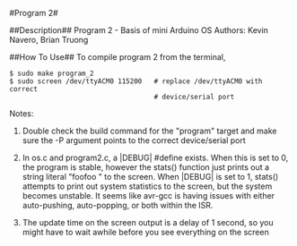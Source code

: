 #Program 2#

##Description##
Program 2 - Basis of mini Arduino OS
Authors: Kevin Navero, Brian Truong

##How To Use##
To compile program 2 from the terminal,

```
$ sudo make program_2
$ sudo screen /dev/ttyACM0 115200   # replace /dev/ttyACM0 with correct
                                    # device/serial port
```
Notes: 

1. Double check the build command for the "program" target and make sure
the -P argument points to the correct device/serial port

2. In os.c and program2.c, a |DEBUG| #define exists. When this is set to 0,
the program is stable, however the stats() function just prints out a string
literal "foofoo " to the screen. When |DEBUG| is set to 1, stats() attempts to 
print out system statistics to the screen, but the system becomes unstable. It
seems like avr-gcc is having issues with either auto-pushing, auto-popping,
or both within the ISR.

3. The update time on the screen output is a delay of 1 second, so you might
have to wait awhile before you see everything on the screen
